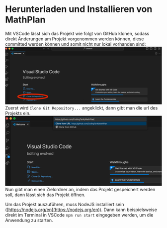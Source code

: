 # Herunterladen und Installieren von MathPlan

Mit VSCode lässt sich das Projekt wie folgt von GitHub klonen, sodass direkt Änderungen am Projekt vorgenommen werden können, diese committed werden können und somit nicht nur lokal vorhanden sind:
![alt text](cloneGitRepo.png)
Zuerst wird `Clone Git Repository...` angeklickt, dann gibt man die url des Projekts ein.
![alt text](enterGitURL.png)
Nun gibt man einen Zielordner an, indem das Projekt gespeichert werden soll, dann lässt sich das Projekt öffnen.

Um das Projekt auszuführen, muss NodeJS installiert sein ([https://nodejs.org/en](https://nodejs.org/en)). Dann kann beispielsweise direkt im Terminal in VSCode `npm run start` eingegeben werden, um die Anwendung zu starten.